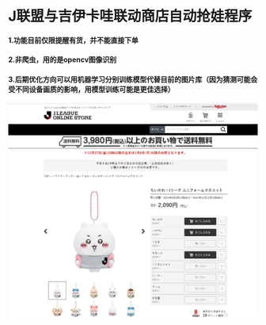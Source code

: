 # J联盟与吉伊卡哇联动商店自动抢娃程序
#### 1.功能目前仅限提醒有货，并不能直接下单
#### 2.非爬虫，用的是opencv图像识别
#### 3.后期优化方向可以用机器学习分别训练模型代替目前的图片库（因为猜测可能会受不同设备画质的影响，用模型训练可能是更佳选择）

<div align="center">
    <img src="show.jpg">
</div>
